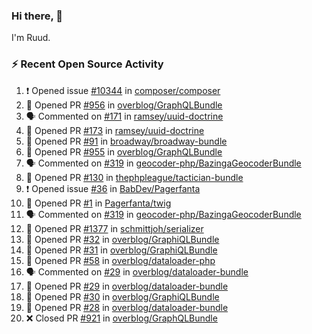 ### Hi there, 👋

I'm Ruud.
 
### :zap: Recent Open Source Activity

<!--START_SECTION:activity-->
1. ❗️ Opened issue [#10344](https://github.com/composer/composer/issues/10344) in [composer/composer](https://github.com/composer/composer)
2. 💪 Opened PR [#956](https://github.com/overblog/GraphQLBundle/pull/956) in [overblog/GraphQLBundle](https://github.com/overblog/GraphQLBundle)
3. 🗣 Commented on [#171](https://github.com/ramsey/uuid-doctrine/issues/171) in [ramsey/uuid-doctrine](https://github.com/ramsey/uuid-doctrine)
4. 💪 Opened PR [#173](https://github.com/ramsey/uuid-doctrine/pull/173) in [ramsey/uuid-doctrine](https://github.com/ramsey/uuid-doctrine)
5. 💪 Opened PR [#91](https://github.com/broadway/broadway-bundle/pull/91) in [broadway/broadway-bundle](https://github.com/broadway/broadway-bundle)
6. 💪 Opened PR [#955](https://github.com/overblog/GraphQLBundle/pull/955) in [overblog/GraphQLBundle](https://github.com/overblog/GraphQLBundle)
7. 🗣 Commented on [#319](https://github.com/geocoder-php/BazingaGeocoderBundle/issues/319) in [geocoder-php/BazingaGeocoderBundle](https://github.com/geocoder-php/BazingaGeocoderBundle)
8. 💪 Opened PR [#130](https://github.com/thephpleague/tactician-bundle/pull/130) in [thephpleague/tactician-bundle](https://github.com/thephpleague/tactician-bundle)
9. ❗️ Opened issue [#36](https://github.com/BabDev/Pagerfanta/issues/36) in [BabDev/Pagerfanta](https://github.com/BabDev/Pagerfanta)
10. 💪 Opened PR [#1](https://github.com/Pagerfanta/twig/pull/1) in [Pagerfanta/twig](https://github.com/Pagerfanta/twig)
11. 🗣 Commented on [#319](https://github.com/geocoder-php/BazingaGeocoderBundle/issues/319) in [geocoder-php/BazingaGeocoderBundle](https://github.com/geocoder-php/BazingaGeocoderBundle)
12. 💪 Opened PR [#1377](https://github.com/schmittjoh/serializer/pull/1377) in [schmittjoh/serializer](https://github.com/schmittjoh/serializer)
13. 💪 Opened PR [#32](https://github.com/overblog/GraphiQLBundle/pull/32) in [overblog/GraphiQLBundle](https://github.com/overblog/GraphiQLBundle)
14. 💪 Opened PR [#31](https://github.com/overblog/GraphiQLBundle/pull/31) in [overblog/GraphiQLBundle](https://github.com/overblog/GraphiQLBundle)
15. 💪 Opened PR [#58](https://github.com/overblog/dataloader-php/pull/58) in [overblog/dataloader-php](https://github.com/overblog/dataloader-php)
16. 🗣 Commented on [#29](https://github.com/overblog/dataloader-bundle/issues/29) in [overblog/dataloader-bundle](https://github.com/overblog/dataloader-bundle)
17. 💪 Opened PR [#29](https://github.com/overblog/dataloader-bundle/pull/29) in [overblog/dataloader-bundle](https://github.com/overblog/dataloader-bundle)
18. 💪 Opened PR [#30](https://github.com/overblog/GraphiQLBundle/pull/30) in [overblog/GraphiQLBundle](https://github.com/overblog/GraphiQLBundle)
19. 💪 Opened PR [#28](https://github.com/overblog/dataloader-bundle/pull/28) in [overblog/dataloader-bundle](https://github.com/overblog/dataloader-bundle)
20. ❌ Closed PR [#921](https://github.com/overblog/GraphQLBundle/pull/921) in [overblog/GraphQLBundle](https://github.com/overblog/GraphQLBundle)
<!--END_SECTION:activity-->
